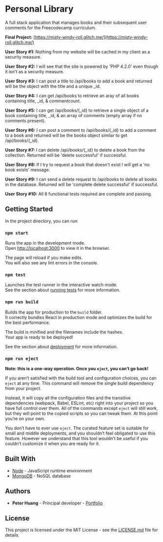 # Personal Library

A full stack application that manages books and their subsequent user comments for the Freecodecamp curriculum.

**Final Project:** [https://misty-windy-roll.glitch.me/](https://misty-windy-roll.glitch.me/)

**User Story #1:** Nothing from my website will be cached in my client as a security measure.

**User Story #2:** I will see that the site is powered by 'PHP 4.2.0' even though it isn't as a security measure.

**User Story #3:** I can post a title to /api/books to add a book and returned will be the object with the title and a unique \_id.

**User Story #4:** I can get /api/books to retrieve an aray of all books containing title, \_id, & commentcount.

**User Story #5:** I can get /api/books/{\_id} to retrieve a single object of a book containing title, \_id, & an array of comments (empty array if no comments present).

**User Story #6:** I can post a comment to /api/books/{\_id} to add a comment to a book and returned will be the books object similar to get /api/books/{\_id}.

**User Story #7:** I can delete /api/books/{\_id} to delete a book from the collection. Returned will be 'delete successful' if successful.

**User Story #8:** If I try to request a book that doesn't exist I will get a 'no book exists' message.

**User Story #9:** I can send a delete request to /api/books to delete all books in the database. Returned will be 'complete delete successful' if successful.

**User Story #10:** All 6 functional tests required are complete and passing.

## Getting Started

In the project directory, you can run:

### `npm start`

Runs the app in the development mode.<br />
Open [http://localhost:3000](http://localhost:3000) to view it in the browser.

The page will reload if you make edits.<br />
You will also see any lint errors in the console.

### `npm test`

Launches the test runner in the interactive watch mode.<br />
See the section about [running tests](https://facebook.github.io/create-react-app/docs/running-tests) for more information.

### `npm run build`

Builds the app for production to the `build` folder.<br />
It correctly bundles React in production mode and optimizes the build for the best performance.

The build is minified and the filenames include the hashes.<br />
Your app is ready to be deployed!

See the section about [deployment](https://facebook.github.io/create-react-app/docs/deployment) for more information.

### `npm run eject`

**Note: this is a one-way operation. Once you `eject`, you can’t go back!**

If you aren’t satisfied with the build tool and configuration choices, you can `eject` at any time. This command will remove the single build dependency from your project.

Instead, it will copy all the configuration files and the transitive dependencies (webpack, Babel, ESLint, etc) right into your project so you have full control over them. All of the commands except `eject` will still work, but they will point to the copied scripts so you can tweak them. At this point you’re on your own.

You don’t have to ever use `eject`. The curated feature set is suitable for small and middle deployments, and you shouldn’t feel obligated to use this feature. However we understand that this tool wouldn’t be useful if you couldn’t customize it when you are ready for it.

## Built With

- [Node](https://nodejs.org/en/) - JavaScript runtime environment
- [MongoDB](https://www.mongodb.com/) - NoSQL database

## Authors

- **Peter Huang** - Principal developer - [Portfolio](https://www.peterhuang.net/)

## License

This project is licensed under the MIT License - see the [LICENSE.md](LICENSE.md) file for details
